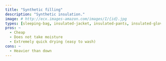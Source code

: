 ```yaml
---
title: "Synthetic filling"
description: "Synthetic insulation."
image: # http://ecx.images-amazon.com/images/I/{id}.jpg
types: [sleeping-bag, insulated-jacket, insulated-pants, insulated-gloves]
pros: ~
  - Cheap
  - Does not take moisture
  - Extremely quick drying (easy to wash)
cons: ~
  - Heavier than down
---
```

